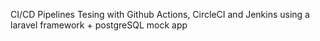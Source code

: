 CI/CD Pipelines Tesing with Github Actions, CircleCI and Jenkins
using a laravel framework + postgreSQL mock app
